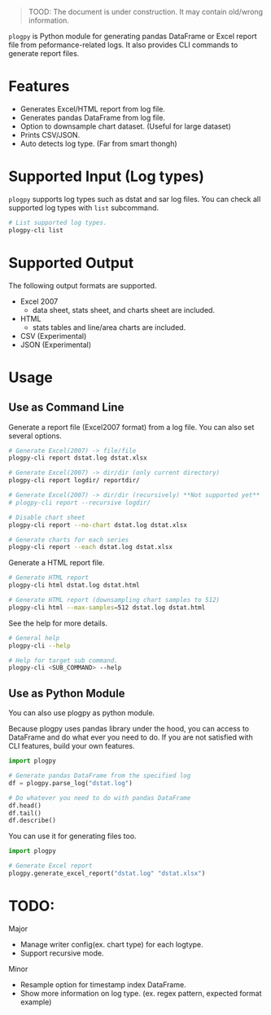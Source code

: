 > TOOD: The document is under construction. It may contain old/wrong information.


`plogpy` is Python module for generating pandas DataFrame or Excel report file from 
peformance-related logs.
It also provides CLI commands to generate report files.

# Features

- Generates Excel/HTML report from log file.
- Generates pandas DataFrame from log file.
- Option to downsample chart dataset. (Useful for large dataset)
- Prints CSV/JSON.
- Auto detects log type. (Far from smart thongh)

# Supported Input (Log types)

`plogpy` supports log types such as dstat and sar log files.
You can check all supported log types with `list` subcommand.

```bash
# List supported log types.
plogpy-cli list
```

# Supported Output

The following output formats are supported.

  - Excel 2007
    - data sheet, stats sheet, and charts sheet are included.
  - HTML
    - stats tables and line/area charts are included.
  - CSV (Experimental)
  - JSON (Experimental)

# Usage

## Use as Command Line

Generate a report file (Excel2007 format) from a log file. You can also set several options.

```bash
# Generate Excel(2007) -> file/file
plogpy-cli report dstat.log dstat.xlsx

# Generate Excel(2007) -> dir/dir (only current directory)
plogpy-cli report logdir/ reportdir/

# Generate Excel(2007) -> dir/dir (recursively) **Not supported yet**
# plogpy-cli report --recursive logdir/

# Disable chart sheet
plogpy-cli report --no-chart dstat.log dstat.xlsx

# Generate charts for each series
plogpy-cli report --each dstat.log dstat.xlsx
```

Generate a HTML report file.

```bash
# Generate HTML report
plogpy-cli html dstat.log dstat.html

# Generate HTML report (downsampling chart samples to 512)
plogpy-cli html --max-samples=512 dstat.log dstat.html
```

See the help for more details.

```bash
# General help
plogpy-cli --help

# Help for target sub command.
plogpy-cli <SUB_COMMAND> --help
```


## Use as Python Module

You can also use plogpy as python module.

Because plogpy uses pandas library under the hood, you can access to DataFrame
and do what ever you need to do.
If you are not satisfied with CLI features, build your own features.

```python
import plogpy

# Generate pandas DataFrame from the specified log
df = plogpy.parse_log("dstat.log")

# Do whatever you need to do with pandas DataFrame
df.head()
df.tail()
df.describe()
```

You can use it for generating files too.

```python
import plogpy

# Generate Excel report
plogpy.generate_excel_report("dstat.log" "dstat.xlsx")
```

# TODO: 

Major 

- Manage writer config(ex. chart type) for each logtype.
- Support recursive mode.

Minor 

- Resample option for timestamp index DataFrame.
- Show more information on log type. (ex. regex pattern, expected format example)